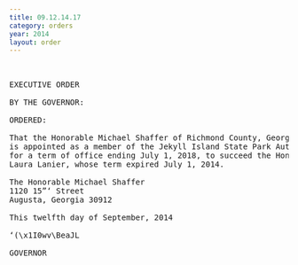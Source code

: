 ```yaml
---
title: 09.12.14.17
category: orders
year: 2014
layout: order
---
```


<pre> 

EXECUTIVE ORDER

BY THE GOVERNOR:

ORDERED:

That the Honorable Michael Shaffer of Richmond County, Georgia,
is appointed as a member of the Jekyll Island State Park Authority,
for a term of office ending July 1, 2018, to succeed the Honorable
Laura Lanier, whose term expired July 1, 2014.

The Honorable Michael Shaffer
1120 15”‘ Street
Augusta, Georgia 30912

This twelfth day of September, 2014

‘(\x1I0wv\BeaJL

GOVERNOR

</pre>
